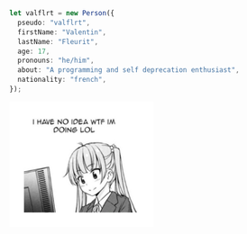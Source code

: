 ```typescript
let valflrt = new Person({
  pseudo: "valflrt",
  firstName: "Valentin",
  lastName: "Fleurit",
  age: 17,
  pronouns: "he/him",
  about: "A programming and self deprecation enthusiast",
  nationality: "french",
});
```

<img src="./20220108_144430_edited.jpeg"
     title="help"
     width="256"
/>
